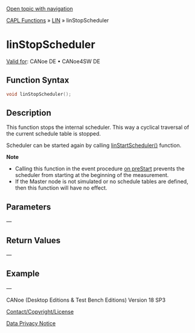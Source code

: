[Open topic with navigation](../../../../../CANoeDEFamily.htm#Topics/CAPLFunctions/LIN/Functions/CAPLfunctionLINStopScheduler.md)

[CAPL Functions](../../CAPLfunctions.md) » [LIN](../CAPLfunctionsLINOverview.md) » linStopScheduler

# linStopScheduler

[Valid for](../../../Shared/FeatureAvailability.md):  CANoe DE • CANoe4SW DE

## Function Syntax

```c
void linStopScheduler();
```

## Description

This function stops the internal scheduler. This way a cyclical traversal of the current schedule table is stopped.

Scheduler can be started again by calling [linStartScheduler()](CAPLfunctionLINStartScheduler.md) function.

**Note**

- Calling this function in the event procedure [on preStart](../../Other/EventProcedures/CAPLfunctionsEventproceduresMeasurementSystem.md) prevents the scheduler from starting at the beginning of the measurement.
- If the Master node is not simulated or no schedule tables are defined, then this function will have no effect.

## Parameters

—

## Return Values

—

## Example

—

CANoe (Desktop Editions & Test Bench Editions) Version 18 SP3

[Contact/Copyright/License](../../../Shared/ContactCopyrightLicense.md)

[Data Privacy Notice](https://www.vector.com/int/en/company/get-info/privacy-policy/)
